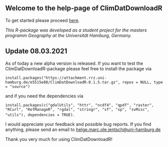 ## Welcome to the help-page of ClimDatDownloadR


To get started please proceed [here](./articles/ClimDatDownloadR.html). 


_This R-package was developed as a student project for the masters programm Geography at the Universität Hamburg, Germany._

## Update 08.03.2021
As of today a new alpha version is released. 
If you want to test the ClimDatDownloadR-package please feel free to install the package via

`install.packages("https://attachment.rrz.uni-hamburg.de/e5515e88/ClimDatDownloadR-0.1.5.tar.gz", repos = NULL, type = "source")`

and if you need the dependencies via 

`install.packages(c("gdalUtils", "httr", "ncdf4", "qpdf", "raster", "RCurl", "RefManageR", "rgdal", "stringr", "sf", "sp", "svMisc", "utils"), dependencies = TRUE)`.


I would appreciate your feedback and possible bug reports. 
If you find anything, please send an email to [helge.marc.ole.jentsch@uni-hamburg.de](<mailto:helge.marc.ole.jentsch@uni-hamburg.de>)

Thank you very much for using ClimDatDownloadR! 
